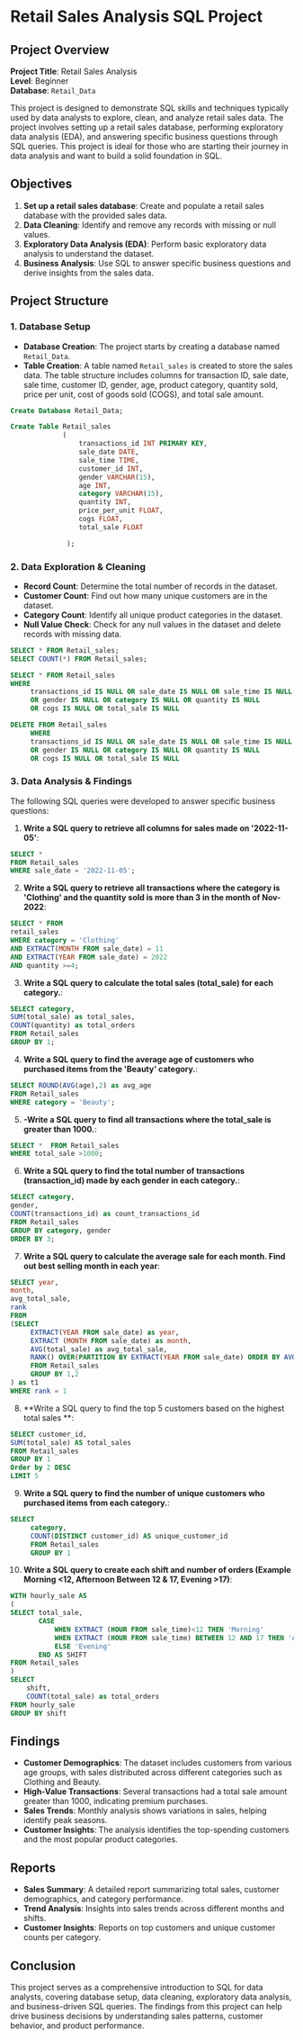 # Retail Sales Analysis SQL Project

## Project Overview

**Project Title**: Retail Sales Analysis  
**Level**: Beginner  
**Database**: `Retail_Data`

This project is designed to demonstrate SQL skills and techniques typically used by data analysts to explore, clean, and analyze retail sales data. The project involves setting up a retail sales database, performing exploratory data analysis (EDA), and answering specific business questions through SQL queries. This project is ideal for those who are starting their journey in data analysis and want to build a solid foundation in SQL.

## Objectives

1. **Set up a retail sales database**: Create and populate a retail sales database with the provided sales data.
2. **Data Cleaning**: Identify and remove any records with missing or null values.
3. **Exploratory Data Analysis (EDA)**: Perform basic exploratory data analysis to understand the dataset.
4. **Business Analysis**: Use SQL to answer specific business questions and derive insights from the sales data.

## Project Structure

### 1. Database Setup

- **Database Creation**: The project starts by creating a database named `Retail_Data`.
- **Table Creation**: A table named `Retail_sales` is created to store the sales data. The table structure includes columns for transaction ID, sale date, sale time, customer ID, gender, age, product category, quantity sold, price per unit, cost of goods sold (COGS), and total sale amount.

```sql
Create Database Retail_Data;

Create Table Retail_sales
             (
                 transactions_id INT PRIMARY KEY,
                 sale_date DATE,
                 sale_time TIME,
                 customer_id INT,
                 gender VARCHAR(15),
                 age INT,
                 category VARCHAR(15),
                 quantity INT,
                 price_per_unit FLOAT,
                 cogs FLOAT,
                 total_sale FLOAT

              );

```

### 2. Data Exploration & Cleaning

- **Record Count**: Determine the total number of records in the dataset.
- **Customer Count**: Find out how many unique customers are in the dataset.
- **Category Count**: Identify all unique product categories in the dataset.
- **Null Value Check**: Check for any null values in the dataset and delete records with missing data.

```sql
SELECT * FROM Retail_sales;
SELECT COUNT(*) FROM Retail_sales;

SELECT * FROM Retail_sales
WHERE
     transactions_id IS NULL OR sale_date IS NULL OR sale_time IS NULL
	 OR gender IS NULL OR category IS NULL OR quantity IS NULL
	 OR cogs IS NULL OR total_sale IS NULL

DELETE FROM Retail_sales
	 WHERE
     transactions_id IS NULL OR sale_date IS NULL OR sale_time IS NULL
	 OR gender IS NULL OR category IS NULL OR quantity IS NULL
	 OR cogs IS NULL OR total_sale IS NULL

```

### 3. Data Analysis & Findings

The following SQL queries were developed to answer specific business questions:

1. **Write a SQL query to retrieve all columns for sales made on '2022-11-05'**:
```sql
SELECT *
FROM Retail_sales
WHERE sale_date = '2022-11-05';
```

2. **Write a SQL query to retrieve all transactions where the category is 'Clothing' and the quantity sold is more than 3 in the month of Nov-2022**:
```sql
SELECT * FROM
retail_sales
WHERE category = 'Clothing'
AND EXTRACT(MONTH FROM sale_date) = 11 
AND EXTRACT(YEAR FROM sale_date) = 2022
AND quantity >=4;
```

3. **Write a SQL query to calculate the total sales (total_sale) for each category.**:
```sql
SELECT category,
SUM(total_sale) as total_sales,
COUNT(quantity) as total_orders
FROM Retail_sales
GROUP BY 1;
```

4. **Write a SQL query to find the average age of customers who purchased items from the 'Beauty' category.**:
```sql
SELECT ROUND(AVG(age),2) as avg_age
FROM Retail_sales
WHERE category = 'Beauty';
```

5. **-Write a SQL query to find all transactions where the total_sale is greater than 1000.**:
```sql
SELECT *  FROM Retail_sales
WHERE total_sale >1000;
```

6. **Write a SQL query to find the total number of transactions (transaction_id) made by each gender in each category.**:
```sql
SELECT category,
gender,
COUNT(transactions_id) as count_transactions_id
FROM Retail_sales
GROUP BY category, gender
ORDER BY 3;
```

7. **Write a SQL query to calculate the average sale for each month. Find out best selling month in each year**:
```sql
SELECT year,
month,
avg_total_sale,
rank
FROM
(SELECT 
     EXTRACT(YEAR FROM sale_date) as year,
	 EXTRACT (MONTH FROM sale_date) as month,
	 AVG(total_sale) as avg_total_sale,
	 RANK() OVER(PARTITION BY EXTRACT(YEAR FROM sale_date) ORDER BY AVG(total_sale)DESC) as rank
	 FROM Retail_sales
	 GROUP BY 1,2
) as t1
WHERE rank = 1
```

8. **Write a SQL query to find the top 5 customers based on the highest total sales **:
```sql
SELECT customer_id,
SUM(total_sale) AS total_sales 
FROM Retail_sales
GROUP BY 1 
Order by 2 DESC 
LIMIT 5
```

9. **Write a SQL query to find the number of unique customers who purchased items from each category.**:
```sql
SELECT 
     category,
	 COUNT(DISTINCT customer_id) AS unique_customer_id
	 FROM Retail_sales
	 GROUP BY 1
```

10. **Write a SQL query to create each shift and number of orders (Example Morning <12, Afternoon Between 12 & 17, Evening >17)**:
```sql
WITH hourly_sale AS
(
SELECT total_sale,
       CASE 
	       WHEN EXTRACT (HOUR FROM sale_time)<12 THEN 'Morning'
	       WHEN EXTRACT (HOUR FROM sale_time) BETWEEN 12 AND 17 THEN 'Afternoon'
	       ELSE 'Evening'
	   END AS SHIFT
FROM Retail_sales
)
SELECT 
    shift,
    COUNT(total_sale) as total_orders    
FROM hourly_sale
GROUP BY shift
```

## Findings

- **Customer Demographics**: The dataset includes customers from various age groups, with sales distributed across different categories such as Clothing and Beauty.
- **High-Value Transactions**: Several transactions had a total sale amount greater than 1000, indicating premium purchases.
- **Sales Trends**: Monthly analysis shows variations in sales, helping identify peak seasons.
- **Customer Insights**: The analysis identifies the top-spending customers and the most popular product categories.

## Reports

- **Sales Summary**: A detailed report summarizing total sales, customer demographics, and category performance.
- **Trend Analysis**: Insights into sales trends across different months and shifts.
- **Customer Insights**: Reports on top customers and unique customer counts per category.

## Conclusion

This project serves as a comprehensive introduction to SQL for data analysts, covering database setup, data cleaning, exploratory data analysis, and business-driven SQL queries. The findings from this project can help drive business decisions by understanding sales patterns, customer behavior, and product performance.


